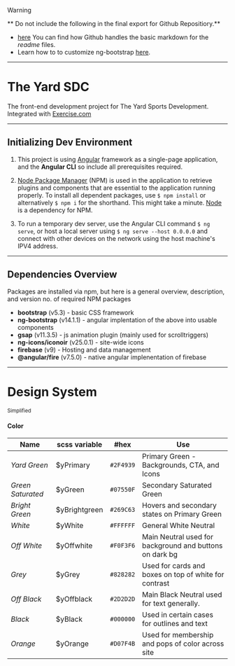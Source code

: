 > [!warning]
** Do not include the following in the final export for Github Repositiory.**
   - [here](https://docs.github.com/en/get-started/writing-on-github/getting-started-with-writing-and-formatting-on-github/basic-writing-and-formatting-syntax) You can find how Github handles the basic markdown for the *readme* files.
   -  Learn how to to customize ng-bootstrap [here](https://medium.com/@jackortico/how-to-customize-bootstrap-styles-and-variables-when-using-ng-bootstrap-9df293ae903d).
---


# The Yard SDC
The front-end development project for The Yard Sports Development.
Integrated with [Exercise.com](https://www.exercise.com)

---

## Initializing Dev Environment

1. This project is using [Angular](https://www.angular.io) framework as a single-page application, and the **Angular CLI** so include all prerequisites required.

2. [Node Package Manager](https://www.npmjs.com) (NPM) is used in the application to retrieve plugins and components that are essential to the application running properly. To install all dependent packages, use `$ npm install` or alternatively `$ npm i` for the shorthand. This might take a minute. [Node](https://nodejs.org/en) is a dependency for NPM.

4. To run a temporary dev server, use the Angular CLI command `$ ng serve`, or host a local server using `$ ng serve --host 0.0.0.0` and connect with other devices on the network using the host machine's IPV4 address.

---
   
## Dependencies Overview

Packages are installed via npm, but here is a general overview, description, and version no. of required NPM packages

- **bootstrap** (v5.3) - basic CSS framework
- **ng-bootstrap** (v14.1.1) - angular implentation of the above into usable components
- **gsap** (v11.3.5) - js animation plugin (mainly used for scrolltriggers)
- **ng-icons/iconoir** (v25.0.1) - site-wide icons
- **firebase** (v9) - Hosting and data management
- **@angular/fire** (v7.5.0) - native angular implenentation of firebase

---
# Design System 
<sub>Simplified</sub>

#### Color
| Name              | scss variable | \#hex     | Use                                          |
| ----------------- | ------------- | --------- | -------------------------------------------- |
| *Yard Green*      | $yPrimary     | `#2F4939` | Primary Green - Backgrounds, CTA, and Icons  |
| *Green Saturated* | $yGreen       | `#07550F` | Secondary Saturated Green                    |
| *Bright Green*    | $yBrightgreen | `#269C63` | Hovers and secondary states on Primary Green |
| *White*           | $yWhite       | `#FFFFFF` | General White Neutral                        | 
| *Off White*       | $yOffwhite    | `#F0F3F6` | Main Neutral used for background and buttons on dark bg                                        |
| *Grey*            | $yGrey        | `#828282` |     Used for cards and boxes on top of white for contrast                                          |
| *Off Black*       | $yOffblack    | `#2D2D2D` |                           Main Black Neutral used for text generally.                 |
| *Black*           | $yBlack       | `#000000` |            Used in certain cases for outlines and text                                  |
| *Orange*          | $yOrange      | `#D07F4B` |            Used for membership and pops of color across site                                  |

